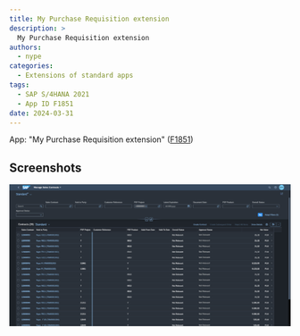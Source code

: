 ```yaml
---
title: My Purchase Requisition extension
description: >
  My Purchase Requisition extension
authors:
  - nype
categories:
  - Extensions of standard apps
tags:
  - SAP S/4HANA 2021
  - App ID F1851
date: 2024-03-31
---
```


<!-- more -->


App: "My Purchase Requisition extension" ([F1851]( https://fioriappslibrary.hana.ondemand.com/sap/fix/externalViewer/#/detail/Apps(%27F1851%27)/S23OP ))

## Screenshots

[![Extended SAP Fiori app F1851 ](res/F1851.png)](res/F1851.png)
